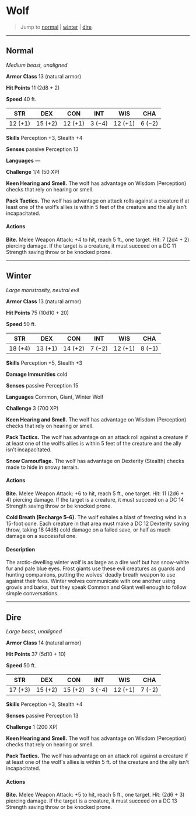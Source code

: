# Wolf

> Jump to [normal](#normal) | [winter](#winter) | [dire](#dire)

---

## Normal
*Medium beast, unaligned*

**Armor Class** 13 (natural armor)

**Hit Points** 11 (2d8 + 2)

**Speed** 40 ft.

**STR**|**DEX**|**CON**|**INT**|**WIS**|**CHA**
-------|-------|-------|-------|-------|-------
12 (+1)|15 (+2)|12 (+1)| 3 (−4)|12 (+1)| 6 (−2)

**Skills** Perception +3, Stealth +4

**Senses** passive Perception 13

**Languages** —

**Challenge** 1/4 (50 XP)

**Keen Hearing and Smell.** The wolf has advantage on Wisdom (Perception) checks that rely on hearing or smell.

**Pack Tactics.** The wolf has advantage on attack rolls against a creature if at least one of the wolf’s allies is within 5 feet of the creature and the ally isn’t incapacitated.

#### Actions
**Bite.** Melee Weapon Attack: +4 to hit, reach 5 ft., one target. Hit: 7 (2d4 + 2) piercing damage. If the target is a creature, it must succeed on a DC 11 Strength saving throw or be knocked prone.

---

## Winter
*Large monstrosity, neutral evil*

**Armor Class** 13 (natural armor)

**Hit Points** 75 (10d10 + 20)

**Speed** 50 ft.

**STR**|**DEX**|**CON**|**INT**|**WIS**|**CHA**
-------|-------|-------|-------|-------|-------
18 (+4)|13 (+1)|14 (+2)| 7 (−2)|12 (+1)|8 (−1)

**Skills** Perception +5, Stealth +3

**Damage Immunities** cold

**Senses** passive Perception 15

**Languages** Common, Giant, Winter Wolf

**Challenge** 3 (700 XP)

**Keen Hearing and Smell.** The wolf has advantage on Wisdom (Perception) checks that rely on hearing or smell.

**Pack Tactics.** The wolf has advantage on an attack roll against a creature if at least one of the wolf’s allies is within 5 feet of the creature and the ally isn’t incapacitated.

**Snow Camouflage.** The wolf has advantage on Dexterity (Stealth) checks made to hide in snowy terrain.

#### Actions
**Bite.** Melee Weapon Attack: +6 to hit, reach 5 ft., one target. Hit: 11 (2d6 + 4) piercing damage. If the target is a creature, it must succeed on a DC 14 Strength saving throw or be knocked prone.

**Cold Breath (Recharge 5–6).** The wolf exhales a blast of freezing wind in a 15-foot cone. Each creature in that area must make a DC 12 Dexterity saving throw, taking 18 (4d8) cold damage on a failed save, or half as much damage on a successful one.

#### Description
The arctic-dwelling winter wolf is as large as a dire wolf but has snow-white fur and pale blue eyes. Frost giants use these evil creatures as guards and hunting companions, putting the wolves’ deadly breath weapon to use against their foes. Winter wolves communicate with one another using growls and barks, but they speak Common and Giant well enough to follow simple conversations.

---

## Dire
*Large beast, unaligned*

**Armor Class** 14 (natural armor)

**Hit Points** 37 (5d10 + 10)

**Speed** 50 ft.

**STR**|**DEX**|**CON**|**INT**|**WIS**|**CHA**
-------|-------|-------|-------|-------|-------
17 (+3)|15 (+2)|15 (+2)|3 (-4) |12 (+1)|7 (-2)

**Skills** Perception +3, Stealth +4

**Senses** passive Perception 13

**Challenge** 1 (200 XP)

**Keen Hearing and Smell.** The wolf has advantage on Wisdom (Perception) checks that rely on hearing or smell.

**Pack Tactics.** The wolf has advantage on an attack roll against a creature if at least one of the wolf's allies is within 5 ft. of the creature and the ally isn't incapacitated.

#### Actions
**Bite.** Melee Weapon Attack: +5 to hit, reach 5 ft., one target. Hit: (2d6 + 3) piercing damage. If the target is a creature, it must succeed on a DC 13 Strength saving throw or be knocked prone.

